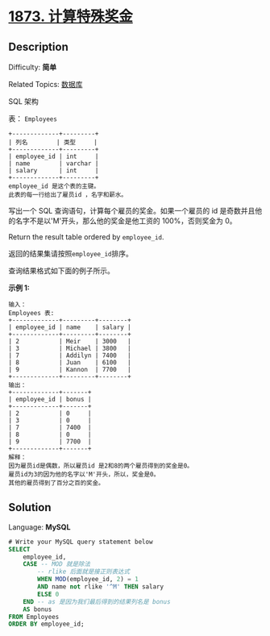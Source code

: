# [1873\. 计算特殊奖金](https://leetcode.cn/problems/calculate-special-bonus/)

## Description

Difficulty: **简单**

Related Topics: [数据库](https://leetcode.cn/tag/database/)

<a class="sql-schema-link__1VAC">SQL 架构</a>

表： `Employees`

```
+-------------+---------+
| 列名        | 类型     |
+-------------+---------+
| employee_id | int     |
| name        | varchar |
| salary      | int     |
+-------------+---------+
employee_id 是这个表的主键。
此表的每一行给出了雇员id ，名字和薪水。
```

写出一个 SQL 查询语句，计算每个雇员的奖金。如果一个雇员的 id 是奇数并且他的名字不是以'M'开头，那么他的奖金是他工资的 100%，否则奖金为 0。

Return the result table ordered by `employee_id`.

返回的结果集请按照`employee_id`排序。

查询结果格式如下面的例子所示。

**示例 1:**

```
输入：
Employees 表:
+-------------+---------+--------+
| employee_id | name    | salary |
+-------------+---------+--------+
| 2           | Meir    | 3000   |
| 3           | Michael | 3800   |
| 7           | Addilyn | 7400   |
| 8           | Juan    | 6100   |
| 9           | Kannon  | 7700   |
+-------------+---------+--------+
输出：
+-------------+-------+
| employee_id | bonus |
+-------------+-------+
| 2           | 0     |
| 3           | 0     |
| 7           | 7400  |
| 8           | 0     |
| 9           | 7700  |
+-------------+-------+
解释：
因为雇员id是偶数，所以雇员id 是2和8的两个雇员得到的奖金是0。
雇员id为3的因为他的名字以'M'开头，所以，奖金是0。
其他的雇员得到了百分之百的奖金。
```

## Solution

Language: **MySQL**

```sql
# Write your MySQL query statement below
SELECT
    employee_id,
    CASE -- MOD 就是除法
        -- rlike 后面就是接正则表达式
        WHEN MOD(employee_id, 2) = 1
        AND name not rlike '^M' THEN salary
        ELSE 0
    END -- as 是因为我们最后得到的结果列名是 bonus
    AS bonus
FROM Employees
ORDER BY employee_id;
```
